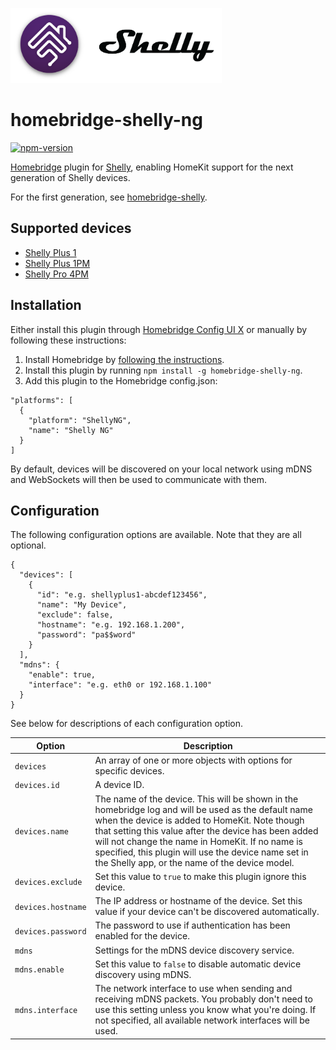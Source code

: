 <a href="https://github.com/alexryd/homebridge-shelly-ng"><img src="homebridge-shelly-ng.png" height="120"></a>

# homebridge-shelly-ng
[![npm-version](https://badgen.net/npm/v/homebridge-shelly-ng)](https://www.npmjs.com/package/homebridge-shelly-ng)

[Homebridge](https://homebridge.io) plugin for [Shelly](https://shelly.cloud),
enabling HomeKit support for the next generation of Shelly devices.

For the first generation, see [homebridge-shelly](https://github.com/alexryd/homebridge-shelly).

## Supported devices

* [Shelly Plus 1](https://shelly.cloud/shelly-plus-1/)
* [Shelly Plus 1PM](https://shelly.cloud/shelly-plus-1pm/)
* [Shelly Pro 4PM](https://shelly.cloud/shelly-pro-smart-home-automation-solution/)

## Installation

Either install this plugin through [Homebridge Config UI X](https://github.com/oznu/homebridge-config-ui-x)
or manually by following these instructions:

1. Install Homebridge by [following the instructions](https://github.com/homebridge/homebridge/wiki).
2. Install this plugin by running `npm install -g homebridge-shelly-ng`.
3. Add this plugin to the Homebridge config.json:
  ```
  "platforms": [
    {
      "platform": "ShellyNG",
      "name": "Shelly NG"
    }
  ]
  ```

By default, devices will be discovered on your local network using mDNS and
WebSockets will then be used to communicate with them.

## Configuration

The following configuration options are available. Note that they are all optional.

```
{
  "devices": [
    {
      "id": "e.g. shellyplus1-abcdef123456",
      "name": "My Device",
      "exclude": false,
      "hostname": "e.g. 192.168.1.200",
      "password": "pa$$word"
    }
  ],
  "mdns": {
    "enable": true,
    "interface": "e.g. eth0 or 192.168.1.100"
  }
}
```

See below for descriptions of each configuration option.

| Option                 | Description |
| ---                    | ---         |
| `devices`              | An array of one or more objects with options for specific devices. |
| `devices.id`           | A device ID. |
| `devices.name`         | The name of the device. This will be shown in the homebridge log and will be used as the default name when the device is added to HomeKit. Note though that setting this value after the device has been added will not change the name in HomeKit. If no name is specified, this plugin will use the device name set in the Shelly app, or the name of the device model. |
| `devices.exclude`      | Set this value to `true` to make this plugin ignore this device. |
| `devices.hostname`     | The IP address or hostname of the device. Set this value if your device can't be discovered automatically. |
| `devices.password`     | The password to use if authentication has been enabled for the device.
| `mdns`                 | Settings for the mDNS device discovery service. |
| `mdns.enable`          | Set this value to `false` to disable automatic device discovery using mDNS. |
| `mdns.interface`       | The network interface to use when sending and receiving mDNS packets. You probably don't need to use this setting unless you know what you're doing. If not specified, all available network interfaces will be used. |
